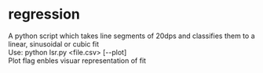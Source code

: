 # regression
A python script which takes line segments of 20dps and classifies them to a linear, sinusoidal or cubic fit<br>
Use: python lsr.py <file.csv> [--plot]<br>
Plot flag enbles visuar representation of fit

